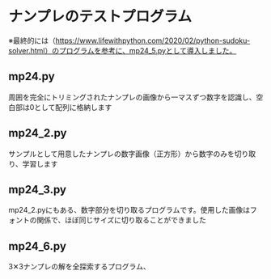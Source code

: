# ナンプレのテストプログラム
※最終的には（https://www.lifewithpython.com/2020/02/python-sudoku-solver.html）のプログラムを参考に、mp24_5.pyとして導入しました。  
## mp24.py
周囲を完全にトリミングされたナンプレの画像から一マスずつ数字を認識し、空白部は0として配列に格納します  
## mp24_2.py
サンプルとして用意したナンプレの数字画像（正方形）から数字のみを切り取り、学習します
## mp24_3.py
mp24_2.pyにもある、数字部分を切り取るプログラムです。使用した画像はフォントの関係で、ほぼ同じサイズに切り取ることができました
## mp24_6.py
3✕3ナンプレの解を全探索するプログラム、

